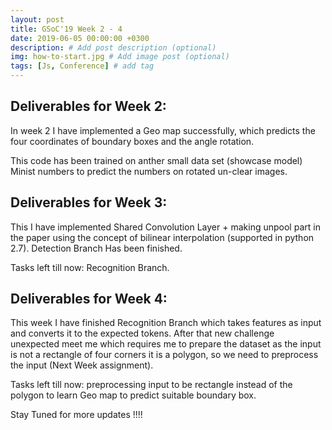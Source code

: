 ```yaml
---
layout: post
title: GSoC'19 Week 2 - 4
date: 2019-06-05 00:00:00 +0300
description: # Add post description (optional)
img: how-to-start.jpg # Add image post (optional)
tags: [Js, Conference] # add tag
---
```


## Deliverables for Week 2:

In week 2 I have implemented a Geo map successfully, which predicts the four coordinates of boundary boxes and the angle rotation.

This code has been trained on anther small data set (showcase model) Minist numbers to predict the numbers on rotated un-clear images.

## Deliverables for Week 3:

This I have implemented Shared Convolution Layer + making unpool part in the paper using the concept of bilinear interpolation (supported in python 2.7). Detection Branch Has been finished.

Tasks left till now: Recognition Branch.

## Deliverables for Week 4:

This week I have finished Recognition Branch which takes features as input and converts it to the expected tokens. After that new challenge unexpected meet me which requires me to prepare the dataset as the input is not a rectangle of four corners it is a polygon, so we need to preprocess the input (Next Week assignment).

Tasks left till now: preprocessing input to be rectangle instead of the polygon to learn Geo map to predict suitable boundary box.

Stay Tuned for more updates !!!!
